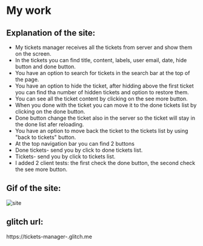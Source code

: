 # My work

## Explanation of the site:
* My tickets manager receives all the tickets from server and show them on the screen.
* In the tickets you can find title, content, labels, user email, date, hide button and done button.
* You have an option to search for tickets in the search bar at the top of the page.
* You have an option to hide the ticket, after hidding above the first ticket you can find tha number of hidden tickets and option to restore them.
* You can see all the ticket content by clicking on the see more button.
* When you done with the ticket you can move it to the done tickets list by clicking on the done button.
* Done button change the ticket also in the server so the ticket will stay in the done list afer reloading.
* You have an option to move back the ticket to the tickets list by using "back to tickets" button. 
* At the top navigation bar you can find 2 buttons
* Done tickets- send you by click to done tickets list.
* Tickets- send you by click to tickets list.
* I added 2 client tests: the first check the done button, the second check the see more button.

## Gif of the site:
![site](./readme-files/site.gif)


## glitch url:
https://tickets-manager-.glitch.me